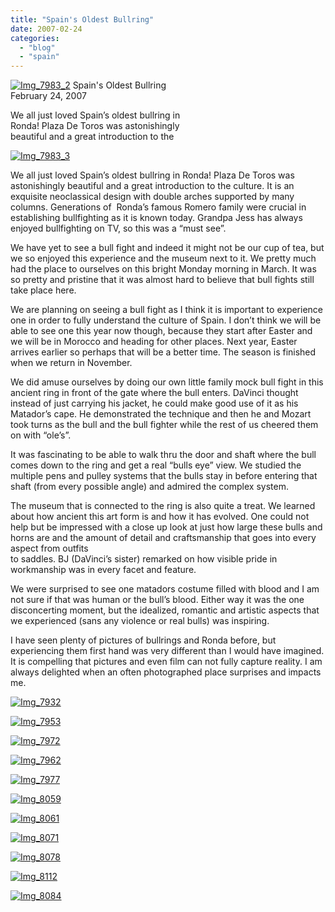 ```yaml
---
title: "Spain's Oldest Bullring"
date: 2007-02-24
categories: 
  - "blog"
  - "spain"
---
```


[![Img_7983_2](https://pub-ac94b3f306b24c0dba4238943c97f2e1.r2.dev/2008/04/17/img_7983_2.png "Img_7983_2")](https://pub-ac94b3f306b24c0dba4238943c97f2e1.r2.dev/photos/uncategorized/2008/04/17/img_7983_2.png) Spain's Oldest Bullring  
February 24, 2007

We all just loved Spain’s oldest bullring in  
Ronda! Plaza De Toros was astonishingly  
beautiful and a great introduction to the

<!--more-->

[![Img_7983_3](https://pub-ac94b3f306b24c0dba4238943c97f2e1.r2.dev/2008/04/17/img_7983_3.png "Img_7983_3")](https://pub-ac94b3f306b24c0dba4238943c97f2e1.r2.dev/photos/uncategorized/2008/04/17/img_7983_3.png)

We all just loved Spain’s oldest bullring in Ronda! Plaza De Toros was astonishingly beautiful and a great introduction to the culture. It is an exquisite neoclassical design with double arches supported by many columns. Generations of  Ronda’s famous Romero family were crucial in establishing bullfighting as it is known today. Grandpa Jess has always enjoyed bullfighting on TV, so this was a “must see”.

We have yet to see a bull fight and indeed it might not be our cup of tea, but we so enjoyed this experience and the museum next to it. We pretty much had the place to ourselves on this bright Monday morning in March. It was so pretty and pristine that it was almost hard to believe that bull fights still take place here.

We are planning on seeing a bull fight as I think it is important to experience one in order to fully understand the culture of Spain. I don’t think we will be able to see one this year now though, because they start after Easter and we will be in Morocco and heading for other places. Next year, Easter arrives earlier so perhaps that will be a better time. The season is finished when we return in November.

We did amuse ourselves by doing our own little family mock bull fight in this ancient ring in front of the gate where the bull enters. DaVinci thought instead of just carrying his jacket, he could make good use of it as his Matador’s cape. He demonstrated the technique and then he and Mozart took turns as the bull and the bull fighter while the rest of us cheered them on with “ole’s”.

It was fascinating to be able to walk thru the door and shaft where the bull comes down to the ring and get a real “bulls eye” view. We studied the multiple pens and pulley systems that the bulls stay in before entering that shaft (from every possible angle) and admired the complex system.

The museum that is connected to the ring is also quite a treat. We learned about how ancient this art form is and how it has evolved. One could not help but be impressed with a close up look at just how large these bulls and horns are and the amount of detail and craftsmanship that goes into every aspect from outfits  
to saddles. BJ (DaVinci’s sister) remarked on how visible pride in workmanship was in every facet and feature.

We were surprised to see one matadors costume filled with blood and I am not sure if that was human or the bull’s blood. Either way it was the one disconcerting moment, but the idealized, romantic and artistic aspects that we experienced (sans any violence or real bulls) was inspiring.

I have seen plenty of pictures of bullrings and Ronda before, but experiencing them first hand was very different than I would have imagined. It is compelling that pictures and even film can not fully capture reality. I am always delighted when an often photographed place surprises and impacts me.

[![Img_7932](https://pub-ac94b3f306b24c0dba4238943c97f2e1.r2.dev/2008/04/17/img_7932.png "Img_7932")](https://pub-ac94b3f306b24c0dba4238943c97f2e1.r2.dev/photos/uncategorized/2008/04/17/img_7932.png)

[![Img_7953](https://pub-ac94b3f306b24c0dba4238943c97f2e1.r2.dev/2008/04/17/img_7953.png "Img_7953")](https://pub-ac94b3f306b24c0dba4238943c97f2e1.r2.dev/photos/uncategorized/2008/04/17/img_7953.png)

[![Img_7972](https://pub-ac94b3f306b24c0dba4238943c97f2e1.r2.dev/2008/04/17/img_7972.png "Img_7972")](https://pub-ac94b3f306b24c0dba4238943c97f2e1.r2.dev/photos/uncategorized/2008/04/17/img_7972.png)

[![Img_7962](https://pub-ac94b3f306b24c0dba4238943c97f2e1.r2.dev/2008/04/17/img_7962.png "Img_7962")](https://pub-ac94b3f306b24c0dba4238943c97f2e1.r2.dev/photos/uncategorized/2008/04/17/img_7962.png)

[![Img_7977](https://pub-ac94b3f306b24c0dba4238943c97f2e1.r2.dev/2008/04/17/img_7977.png "Img_7977")](https://pub-ac94b3f306b24c0dba4238943c97f2e1.r2.dev/photos/uncategorized/2008/04/17/img_7977.png)

[![Img_8059](https://pub-ac94b3f306b24c0dba4238943c97f2e1.r2.dev/2008/04/17/img_8059.png "Img_8059")](https://pub-ac94b3f306b24c0dba4238943c97f2e1.r2.dev/photos/uncategorized/2008/04/17/img_8059.png)

[![Img_8061](https://pub-ac94b3f306b24c0dba4238943c97f2e1.r2.dev/2008/04/17/img_8061.png "Img_8061")](https://pub-ac94b3f306b24c0dba4238943c97f2e1.r2.dev/photos/uncategorized/2008/04/17/img_8061.png)

[![Img_8071](https://pub-ac94b3f306b24c0dba4238943c97f2e1.r2.dev/2008/04/17/img_8071.png "Img_8071")](https://pub-ac94b3f306b24c0dba4238943c97f2e1.r2.dev/photos/uncategorized/2008/04/17/img_8071.png)

[![Img_8078](https://pub-ac94b3f306b24c0dba4238943c97f2e1.r2.dev/2008/04/17/img_8078.png "Img_8078")](https://pub-ac94b3f306b24c0dba4238943c97f2e1.r2.dev/photos/uncategorized/2008/04/17/img_8078.png)

[![Img_8112](https://pub-ac94b3f306b24c0dba4238943c97f2e1.r2.dev/2008/04/17/img_8112.png "Img_8112")](https://pub-ac94b3f306b24c0dba4238943c97f2e1.r2.dev/photos/uncategorized/2008/04/17/img_8112.png)

[![Img_8084](https://pub-ac94b3f306b24c0dba4238943c97f2e1.r2.dev/2008/04/17/img_8084.png "Img_8084")](https://pub-ac94b3f306b24c0dba4238943c97f2e1.r2.dev/photos/uncategorized/2008/04/17/img_8084.png)

